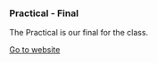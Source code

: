 ### Practical - Final

The Practical is our final for the class.

[Go to website](http://yeramirez.github.io/dws1/Ramirez_Yanely_Practical/index.html)
